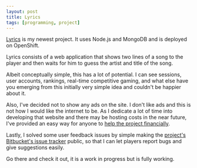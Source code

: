 ```yaml
---
layout: post
title: Lyrics
tags: [programming, project]
---
```

[Lyrics](http://lyrics.mafagafogigante.org/) is my newest project. It uses 
Node.js and MongoDB and is deployed on OpenShift.

Lyrics consists of a web application that shows two lines of a song to the 
player and then waits for him to guess the artist and title of the song.

Albeit conceptually simple, this has a lot of potential. I can see sessions, 
user accounts, rankings, real-time competitive gaming, and what else have you
emerging from this initially very simple idea and couldn't be happier about it.

Also, I've decided not to show any ads on the site. I don't like ads and this 
is not how I would like the internet to be. As I dedicate a lot of time into
developing that website and there may be hosting costs in the near future, I've
provided an easy way for anyone to
[help the project financially](https://www.paypal.com/cgi-bin/webscr?cmd=_s-xclick&hosted_button_id=EUFZCHLNZU2ZU).

Lastly, I solved some user feedback issues by simple making the [project's
Bitbucket's issue
tracker](https://bitbucket.org/mafagafogigante/lyrics/issues/new) public, so
that I can let players report bugs and give suggestions easily.

Go there and check it out, it is a work in progress but is fully working.
